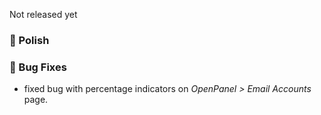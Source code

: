 Not released yet

### 💅 Polish

### 🐛 Bug Fixes
- fixed bug with percentage indicators on *OpenPanel > Email Accounts* page.
